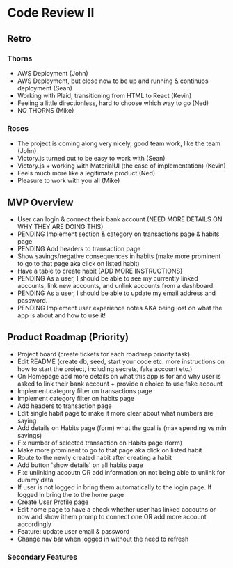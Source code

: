 # Code Review II

## Retro

### Thorns

* AWS Deployment (John)
* AWS Deployment, but close now to be up and running & continuos deployment (Sean)
* Working with Plaid, transitioning from HTML to React (Kevin)
* Feeling a little directionless, hard to choose which way to go (Ned)
* NO THORNS (Mike)

### Roses

* The project is coming along very nicely, good team work, like the team (John)
* Victory.js turned out to be easy to work with (Sean)
* Victory.js + working with MaterialUI (the ease of implementation) (Kevin)
* Feels much more like a legitimate product (Ned)
* Pleasure to work with you all (Mike)

## MVP Overview

* User can login & connect their bank account (NEED MORE DETAILS ON WHY THEY ARE DOING THIS)
* PENDING Implement section & category on transactions page & habits page
* PENDING Add headers to transaction page
* Show savings/negative consequences in habits (make more prominent to go to that page aka click on listed habit)
* Have a table to create habit (ADD MORE INSTRUCTIONS)
* PENDING As a user, I should be able to see my currently linked accounts, link new accounts, and unlink accounts from a dashboard.
* PENDING As a user, I should be able to update my email address and password.
* PENDING Implement user experience notes AKA being lost on what the app is about and how to use it!

## Product Roadmap (Priority)

* Project board (create tickets for each roadmap priority task)
* Edit README (create db, seed, start your code etc. more instructions on how to start the project, including secrets, fake account etc.)
* On Homepage add more details on what this app is for and why user is asked to link their bank account + provide a choice to use fake account
* Implement category filter on transactions page
* Implement category filter on habits page
* Add headers to transaction page
* Edit single habit page to make it more clear about what numbers are saying
* Add details on Habits page (form) what the goal is (max spending vs min savings)
* Fix number of selected transaction on Habits page (form)
* Make more prominent to go to that page aka click on listed habit
* Route to the newly created habit after creating a habit
* Add button 'show details' on all habits page
* Fix: unlinking accoutn OR add information on not being able to unlink for dummy data
* If user is not logged in bring them automatically to the login page. If logged in bring the to the home page
* Create User Profile page
* Edit home page to have a check whether user has linked accoutns or now and show ithem promp to connect one OR add more account accordingly
* Feature: update user email & password
* Change nav bar when logged in without the need to refresh

### Secondary Features
